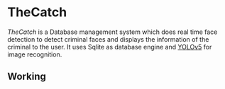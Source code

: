 # TheCatch

*TheCatch* is a Database management system which does real time face detection to detect criminal faces and displays the information of the criminal to the user. It uses Sqlite as database engine and [YOLOv5](https://github.com/ultralytics/yolov5) for image recognition.

## Working

